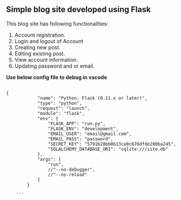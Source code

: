 ## Simple blog site developed using Flask

This blog site has following functionalities:
1. Account registration.
2. Login and logout of Account
3. Creating new post.
4. Editing existing post.
5. View account information.
6. Updating password and or email.

**__Use below config file to debug in vscode__**

```

{
            "name": "Python: Flask (0.11.x or later)",
            "type": "python",
            "request": "launch",
            "module": "flask",
            "env": {
                "FLASK_APP": "run.py",
                "FLASK_ENV": "development",
                "EMAIL_USER": "email@gmail.com",
                "EMAIL_PASS": "password",
                "SECRET_KEY": "5791628bb0b13ce0c676dfde280ba245",
                "SQLALCHEMY_DATABASE_URI": "sqlite:///site.db"
            },
            "args": [
                "run",
                //"--no-debugger",
                //"--no-reload"
            ]
        }
        
    ```
